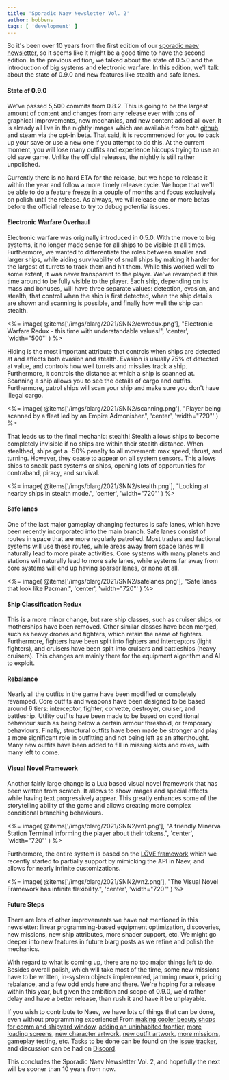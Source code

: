 ```yaml
---
title: 'Sporadic Naev Newsletter Vol. 2'
author: bobbens
tags: [ 'development' ]
---
```


So it's been over 10 years from the first edition of our [sporadic naev
newsletter](<%=@items['/blarg/2010-07-16_sporadic_naev_newsletter_vol_1.md'].path%>),
so it seems like it might be a good time to have the second edition. In the
previous edition, we talked about the state of 0.5.0 and the introduction of
big systems and electronic warfare. In this edition, we'll talk about the state
of 0.9.0 and new features like stealth and safe lanes.

#### State of 0.9.0

We've passed 5,500 commits from 0.8.2. This is going to be the largest amount of
content and changes from any release ever with tons of graphical improvements,
new mechanics, and new content added all over. It is already all live in the
nightly images which are available from both
[github](https://github.com/naev/naev/releases/tag/nightly) and steam via the
opt-in beta. That said, it is recommended for you to back up your save or use a
new one if you attempt to do this. At the current moment, you will lose many
outfits and experience hiccups trying to use an old save game. Unlike the
official releases, the nightly is still rather unpolished.

Currently there is no hard ETA for the release, but we hope to release it
within the year and follow a more timely release cycle. We hope that we'll be
able to do a feature freeze in a couple of months and focus exclusively on
polish until the release. As always, we will release one or more betas before
the official release to try to debug potential issues.

#### Electronic Warfare Overhaul

Electronic warfare was originally introduced in 0.5.0. With the move to big
systems, it no longer made sense for all ships to be visible at all times.
Furthermore, we wanted to differentiate the roles between smaller and larger
ships, while aiding survivability of small ships by making it harder for the
largest of turrets to track them and hit them. While this worked well to some
extent, it was never transparent to the player. We've revamped it this time
around to be fully visible to the player. Each ship, depending on its mass and
bonuses, will have three separate values: detection, evasion, and stealth, that
control when the ship is first detected, when the ship details are shown and
scanning is possible, and finally how well the ship can stealth.

<%= image( @items['/imgs/blarg/2021/SNN2/ewredux.png'], "Electronic Warfare Redux - this time with understandable values!", 'center', 'width="500"' ) %>

Hiding is the most important attribute that controls when ships are detected at
and affects both evasion and stealth. Evasion is usually 75% of detected at
value, and controls how well turrets and missiles track a ship. Furthermore, it
controls the distance at which a ship is scanned at. Scanning a ship allows you
to see the details of cargo and outfits. Furthermore, patrol ships will scan
your ship and make sure you don't have illegal cargo.

<%= image( @items['/imgs/blarg/2021/SNN2/scanning.png'], "Player being scanned by a fleet led by an Empire Admonisher.", 'center', 'width="720"' ) %>

That leads us to the final mechanic: stealth! Stealth allows ships to become
completely invisible if no ships are within their stealth distance. When
stealthed, ships get a -50% penalty to all movement: max speed, thrust, and
turning. However, they cease to appear on all system sensors. This allows ships
to sneak past systems or ships, opening lots of opportunities for contraband,
piracy, and survival.

<%= image( @items['/imgs/blarg/2021/SNN2/stealth.png'], "Looking at nearby ships in stealth mode.", 'center', 'width="720"' ) %>

#### Safe lanes

One of the last major gameplay changing features is safe lanes, which have been
recently incorporated into the main branch. Safe lanes consist of routes in
space that are more regularly patrolled. Most traders and factional systems
will use these routes, while areas away from space lanes will naturally lead to
more pirate activities. Core systems with many planets and stations will
naturally lead to more safe lanes, while systems far away from core systems
will end up having sparser lanes, or none at all.

<%= image( @items['/imgs/blarg/2021/SNN2/safelanes.png'], "Safe lanes that look like Pacman.", 'center', 'width="720"' ) %>

#### Ship Classification Redux

This is a more minor change, but rare ship classes, such as cruiser ships, or
motherships have been removed. Other similar classes have been merged, such as
heavy drones and fighters, which retain the name of fighters. Furthermore,
fighters have been split into fighters and interceptors (light fighters), and
cruisers have been split into cruisers and battleships (heavy cruisers). This
changes are mainly there for the equipment algorithm and AI to exploit.

#### Rebalance

Nearly all the outfits in the game have been modified or completely revamped.
Core outfits and weapons have been designed to be based around 6 tiers:
interceptor, fighter, corvette, destroyer, cruiser, and battleship. Utility
outfits have been made to be based on conditional behaviour such as being below
a certain armour threshold, or temporary behaviours. Finally, structural
outfits have been made be stronger and play a more significant role in
outfitting and not being left as an afterthought. Many new outfits have been
added to fill in missing slots and roles, with many left to come.

#### Visual Novel Framework

Another fairly large change is a Lua based visual novel framework that has been
written from scratch. It allows to show images and special effects while having
text progressively appear. This greatly enhances some of the storytelling
ability of the game and allows creating more complex conditional branching
behaviours.

<%= image( @items['/imgs/blarg/2021/SNN2/vn1.png'], "A friendly Minerva Station Terminal informing the player about their tokens.", 'center', 'width="720"' ) %>

Furthermore, the entire system is based on the [LÖVE
framework](https://love2d.org/) which we recently started to partially support
by mimicking the API in Naev, and allows for nearly infinite customizations.

<%= image( @items['/imgs/blarg/2021/SNN2/vn2.png'], "The Visual Novel Framework has infinite flexibility.", 'center', 'width="720"' ) %>

#### Future Steps

There are lots of other improvements we have not mentioned in this newsletter:
linear programming-based equipment optimization, discoveries, new missions, new
ship attributes, more shader support, etc. We might go deeper into new features
in future blarg posts as we refine and polish the mechanics.

With regard to what is coming up, there are no too major things left to do.
Besides overall polish, which will take most of the time, some new missions
have to be written, in-system objects implemented, jamming rework, pricing
rebalance, and a few odd ends here and there. We're hoping for a release within
this year, but given the ambition and scope of 0.9.0, we'd rather delay and
have a better release, than rush it and have it be unplayable.

If you wish to contribute to Naev, we have lots of things that can be done,
even without programming experience! From [making cooler beauty shops for comm
and shipyard window](https://github.com/naev/naev/issues/1835), [adding an
uninhabited frontier](https://github.com/naev/naev/issues/1866), [more loading
screens](https://github.com/naev/naev/issues/1814), [new character
artwork](https://github.com/naev/naev/wiki/Needed-Artwork%3A-Characters), [new
outfit artwork](https://github.com/naev/naev/wiki/Needed-Artwork%3A-Outfits),
[more missions](https://github.com/naev/naev/wiki/Mission-Scripting), gameplay
testing, etc.  Tasks to be done can be found on the [issue
tracker](https://github.com/naev/naev/issues), and discussion can be had on
[Discord](https://discord.com/invite/nd2M5BR).

This concludes the Sporadic Naev Newsletter Vol. 2, and hopefully the next will
be sooner than 10 years from now.
